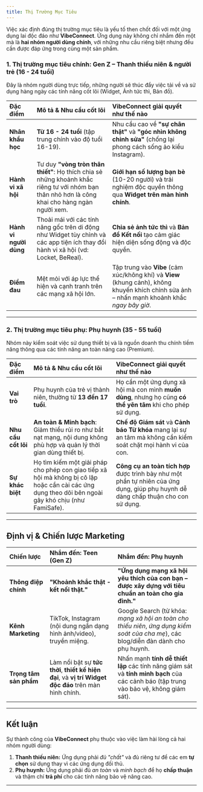 ```yaml
---
title: Thị Trường Mục Tiêu
---
```


Việc xác định đúng thị trường mục tiêu là yếu tố then chốt đối với một ứng dụng lai độc đáo như **VibeConnect**. Ứng dụng này không chỉ nhắm đến một mà là **hai nhóm người dùng chính**, với những nhu cầu riêng biệt nhưng đều cần được đáp ứng trong cùng một sản phẩm.

### 1. Thị trường mục tiêu chính: Gen Z – Thanh thiếu niên & người trẻ (16 - 24 tuổi)

Đây là nhóm người dùng trực tiếp, những người sẽ thúc đẩy việc tải về và sử dụng hàng ngày các tính năng cốt lõi (Widget, Ảnh tức thì, Bản đồ).

| Đặc điểm               | Mô tả & Nhu cầu cốt lõi                                                                                                                        | **VibeConnect giải quyết như thế nào**                                                                                                        |
| :--------------------- | :--------------------------------------------------------------------------------------------------------------------------------------------- | :-------------------------------------------------------------------------------------------------------------------------------------------- |
| **Nhân khẩu học**      | **Từ 16 - 24 tuổi** (tập trung chính vào độ tuổi 16-19).                                                                                       | Nhu cầu cao về **"sự chân thật"** và **"góc nhìn không chỉnh sửa"** (chống lại phong cách sống ảo kiểu Instagram).                            |
| **Hành vi xã hội**     | Tư duy **"vòng tròn thân thiết"**: Họ thích chia sẻ những khoảnh khắc riêng tư với nhóm bạn thân nhỏ hơn là công khai cho hàng ngàn người xem. | **Giới hạn số lượng bạn bè** (10-20 người) và trải nghiệm độc quyền thông qua **Widget trên màn hình chính**.                                 |
| **Hành vi người dùng** | Thoải mái với các tính năng gốc trên di động như Widget tùy chỉnh và các app tiện ích thay đổi hành vi xã hội (vd: Locket, BeReal).            | **Chia sẻ ảnh tức thì** và **Bản đồ Kết nối** tạo cảm giác hiện diện sống động và độc quyền.                                                  |
| **Điểm đau**           | Mệt mỏi với áp lực thể hiện và cạnh tranh trên các mạng xã hội lớn.                                                                            | Tập trung vào **Vibe** (cảm xúc/không khí) và **View** (khung cảnh), không khuyến khích chỉnh sửa ảnh – nhấn mạnh khoảnh khắc _ngay bây giờ_. |

---

### 2. Thị trường mục tiêu phụ: Phụ huynh (35 - 55 tuổi)

Nhóm này kiểm soát việc sử dụng thiết bị và là nguồn doanh thu chính tiềm năng thông qua các tính năng an toàn nâng cao (Premium).

| Đặc điểm            | Mô tả & Nhu cầu cốt lõi                                                                                                                              | **VibeConnect giải quyết như thế nào**                                                                                             |
| :------------------ | :--------------------------------------------------------------------------------------------------------------------------------------------------- | :--------------------------------------------------------------------------------------------------------------------------------- |
| **Vai trò**         | Phụ huynh của trẻ vị thành niên, thường từ **13 đến 17 tuổi**.                                                                                       | Họ cần một ứng dụng xã hội mà con mình **muốn dùng**, nhưng họ cũng **có thể yên tâm** khi cho phép sử dụng.                       |
| **Nhu cầu cốt lõi** | **An toàn & Minh bạch**: Giảm thiểu rủi ro như bắt nạt mạng, nội dung không phù hợp và quản lý thời gian dùng thiết bị.                              | **Chế độ Giám sát** và **Cảnh báo Từ khóa** mang lại sự an tâm mà không cần kiểm soát chặt mọi hành vi của con.                    |
| **Sự khác biệt**    | Họ tìm kiếm một giải pháp cho phép con giao tiếp xã hội mà không bị cô lập hoặc cần cài các ứng dụng theo dõi bên ngoài gây khó chịu (như FamiSafe). | **Công cụ an toàn tích hợp** được trình bày như một phần tự nhiên của ứng dụng, giúp phụ huynh dễ dàng chấp thuận cho con sử dụng. |

---

## Định vị & Chiến lược Marketing

| Chiến lược             | Nhắm đến: Teen (Gen Z)                                                                                | Nhắm đến: Phụ huynh                                                                                                                   |
| :--------------------- | :---------------------------------------------------------------------------------------------------- | :------------------------------------------------------------------------------------------------------------------------------------ |
| **Thông điệp chính**   | **"Khoảnh khắc thật - kết nối thật."**                                                                     | **"Ứng dụng mạng xã hội yêu thích của con bạn – được xây dựng với tiêu chuẩn an toàn cho gia đình."**                                 |
| **Kênh Marketing**     | TikTok, Instagram (nội dung ngắn dạng hình ảnh/video), truyền miệng.                                  | Google Search (từ khóa: _mạng xã hội an toàn cho thiếu niên_, _ứng dụng kiểm soát của cha mẹ_), các blog/diễn đàn dành cho phụ huynh. |
| **Trọng tâm sản phẩm** | Làm nổi bật sự **tức thời**, **thiết kế hiện đại**, và **vị trí Widget độc đáo** trên màn hình chính. | Nhấn mạnh **tính dễ thiết lập** các tính năng giám sát và **tính minh bạch** của các cảnh báo (tập trung vào bảo vệ, không giám sát). |

---

## Kết luận

Sự thành công của **VibeConnect** phụ thuộc vào việc làm hài lòng cả hai nhóm người dùng:

1. **Thanh thiếu niên:** Ứng dụng phải _đủ "chất"_ và đủ riêng tư để các em **tự chọn** sử dụng thay vì các ứng dụng đối thủ.
2. **Phụ huynh:** Ứng dụng phải đủ _an toàn_ và _minh bạch_ để họ **chấp thuận** và thậm chí **trả phí** cho các tính năng bảo vệ nâng cao.

---
